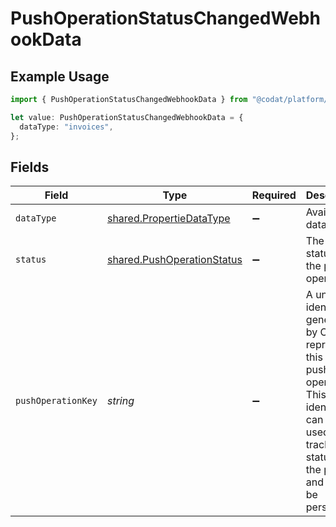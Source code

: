 # PushOperationStatusChangedWebhookData

## Example Usage

```typescript
import { PushOperationStatusChangedWebhookData } from "@codat/platform/sdk/models/shared";

let value: PushOperationStatusChangedWebhookData = {
  dataType: "invoices",
};
```

## Fields

| Field                                                                                                                                                                 | Type                                                                                                                                                                  | Required                                                                                                                                                              | Description                                                                                                                                                           | Example                                                                                                                                                               |
| --------------------------------------------------------------------------------------------------------------------------------------------------------------------- | --------------------------------------------------------------------------------------------------------------------------------------------------------------------- | --------------------------------------------------------------------------------------------------------------------------------------------------------------------- | --------------------------------------------------------------------------------------------------------------------------------------------------------------------- | --------------------------------------------------------------------------------------------------------------------------------------------------------------------- |
| `dataType`                                                                                                                                                            | [shared.PropertieDataType](../../../sdk/models/shared/propertiedatatype.md)                                                                                           | :heavy_minus_sign:                                                                                                                                                    | Available data types                                                                                                                                                  | invoices                                                                                                                                                              |
| `status`                                                                                                                                                              | [shared.PushOperationStatus](../../../sdk/models/shared/pushoperationstatus.md)                                                                                       | :heavy_minus_sign:                                                                                                                                                    | The current status of the push operation.                                                                                                                             |                                                                                                                                                                       |
| `pushOperationKey`                                                                                                                                                    | *string*                                                                                                                                                              | :heavy_minus_sign:                                                                                                                                                    | A unique identifier generated by Codat to represent this single push operation. This identifier can be used to track the status of the push, and should be persisted. |                                                                                                                                                                       |